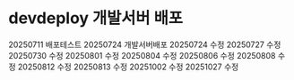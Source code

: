 # devdeploy 개발서버 배포

20250711 배포테스트
20250724 개발서버배포
20250724 수정
20250727 수정
20250730 수정
20250801 수정
20250804 수정
20250806 수정
20250808 수정
20250812 수정
20250813 수정
20251002 수정
20251027 수정